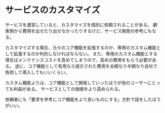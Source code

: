 # サービスのカスタマイズ

サービスを運営していると、カスタマイズを個別に依頼されることがある。
顧客側から費用を出せたり出せなかったりするけど、サービス開発の参考にもなる。

カスタマイズする場合、元々のコア機能を拡張するのか、専用のカスタム機能として拡張するのか判別しなければならない。
また、専用のカスタム機能とする場合はメンテナンスコストを高めてしまうので、高めの費用をもらう必要がある。
逆に、コア機能として有用なら提示された費用を全額なり半額なり自社で負担して導入してもいいくらい。

カスタム機能よりは、コア機能として開発していったほうが他のユーザーにとっても利益がある。
サービスとしての価値をより高められる。

依頼者にも「要求を参考にコア機能をより良いものにする」方針で話をしたほうがいい。
